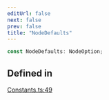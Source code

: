 ```yaml
---
editUrl: false
next: false
prev: false
title: "NodeDefaults"
---
```


```ts
const NodeDefaults: NodeOption;
```

## Defined in

[Constants.ts:49](https://github.com/shipgirlproject/shoukaku/blob/428f92c432a1875d1770e54c312147a1f47a448d/src/Constants.ts#L49)
